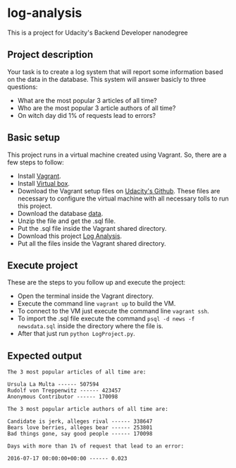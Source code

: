 # log-analysis

This is a project for Udacity's Backend Developer nanodegree

## Project description

Your task is to create a log system that will report some information based on the data in the database. 
This system will answer basicly to three questions:

- What are the most popular 3 articles of all time?
- Who are the most popular 3 article authors of all time?
- On witch day did 1% of requests lead to errors?

## Basic setup

This project runs in a virtual machine created using Vagrant. So, there are a few steps to follow:

- Install [Vagrant](https://www.vagrantup.com/downloads.html).
- Install [Virtual box](https://www.virtualbox.org/wiki/Downloads).
- Download the Vagrant setup files on [Udacity's Github](https://github.com/udacity/fullstack-nanodegree-vm). 
These files are necessary to configure the virtual machine with all necessary tolls to run this project.
- Download the database [data](https://d17h27t6h515a5.cloudfront.net/topher/2016/August/57b5f748_newsdata/newsdata.zip).
- Unzip the file and get the .sql file.
- Put the .sql file inside the Vagrant shared directory.
- Download this project [Log Analysis](https://github.com/victorldavila/log-analysis).
- Put all the files inside the Vagrant shared directory.

## Execute project

These are the steps to you follow up and execute the project:

- Open the terminal inside the Vagrant directory.
- Execute the command line `vagrant up` to build the VM.
- To connect to the VM just execute the command line `vagrant ssh`.
- To import the .sql file execute the command `psql -d news -f newsdata.sql` inside the directory where the file is.
- After that just run `python LogProject.py`.

## Expected output

```
The 3 most popular articles of all time are:

Ursula La Multa ------ 507594
Rudolf von Treppenwitz ------ 423457
Anonymous Contributor ------ 170098

The 3 most popular article authors of all time are:

Candidate is jerk, alleges rival ------ 338647
Bears love berries, alleges bear ------ 253801
Bad things gone, say good people ------ 170098

Days with more than 1% of request that lead to an error:

2016-07-17 00:00:00+00:00 ------ 0.023
```
